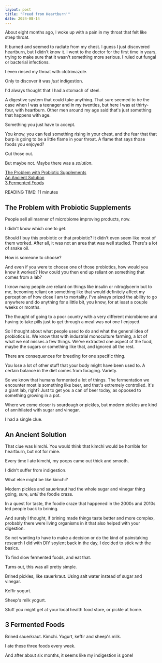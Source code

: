 ```yaml
---
layout: post
title: "Freed from Heartburn'"
date: 2024-08-14
---
```


About eight months ago, I woke up with a pain in my throat that felt like strep throat.   
  
It burned and seemed to radiate from my chest. I guess I just discovered heartburn, but I didn't know it. I went to the doctor for the first time in years, trying to make sure that it wasn't something more serious. I ruled out fungal or bacterial infections.  
  
I even rinsed my throat with clotrimazole. 
  
Only to discover it was _just_ indigestion.  
  
 I'd always thought that I had a stomach of steel.  
   
 A digestive system that could take anything. That sure seemed to be the case when I was a teenager and in my twenties, but here I was at thirty-four, with heartburn. Other men around my age said that's just something that happens with age.  
  
Something you just have to accept.  
   
You know, you can feel something rising in your chest, and the fear that that burp is going to be a little flame in your throat. A flame that says those foods you enjoyed?  

Cut those out. 

But maybe not. Maybe there was a _solution_.
  
[The Problem with Probiotic Supplements](#the-problem-with-probiotic-supplements)    
[An Ancient Solution](#an-ancient-solution)    
[3 Fermented Foods](#3-fermented-foods)    
  
READING TIME: 11 minutes

## The Problem with Probiotic Supplements   

People sell all manner of microbiome improving products, now.  
  
I didn't know which one to get.  
  
Should I buy this probiotic or that probiotic? It didn't even seem like most of them worked. After all, it was not an area that was well studied. There's a lot of snake oil.  
  
How is someone to choose?  
  
And even if you were to choose one of those probiotics, how would you know it worked? How could you then end up reliant on something that comes from a lab?  
  
I know many people are reliant on things like insulin or nitroglycerin but to me, becoming reliant on something like that would definitely affect my perception of how close I am to mortality. I've always prized the ability to go anywhere and do anything for a little bit, you know, for at least a couple weeks or months.  
  
The thought of going to a poor country with a very different microbiome and having to take pills  just to get through a meal was not one I enjoyed.  
  
So I thought about what people used to do and what the general idea of probiotics is. We know that with industrial monoculture farming, a lot of what we eat misses a few things. We've extracted one aspect of the food, maybe the sugars or something like that, and ignored all the rest.  
  
There are consequences for breeding for one specific thing.  
  
You lose a lot of other stuff that your body might have been used to. A certain balance in the diet comes from foraging. Variety.  
  
So we know that humans fermented a lot of things. The fermentation we encounter most is something like beer, and that's extremely controlled. It's a giant lab, right? Just to get you a can of beer today, as opposed to something growing in a pot.  
  
Where we come closer is sourdough or pickles, but modern pickles are kind of annihilated with sugar and vinegar.  

I had a single clue.  
  
## An Ancient Solution 
  
That clue was kimchi. You would think that kimchi would be horrible for heartburn, but not for mine.  
  
Every time I ate kimchi, my poops came out thick and smooth.  
  
I didn't suffer from indigestion.  

What else might be like kimchi?  

Modern pickles and sauerkraut had the whole sugar and vinegar thing going, sure, _until_ the foodie craze.  
  
In a quest for taste, the foodie craze that happened in the 2000s and 2010s led people back to brining.  
  
And surely I thought, if brining made things taste better and more complex, probably there were living organisms in it that also helped with your digestion.  
  
So not wanting to have to make a decision or do the kind of painstaking research I did with DIY soylent back in the day, I decided to stick with the basics.  
  
To find slow fermented foods, and eat that.  

Turns out, this was all pretty simple.
  
Brined pickles, like sauerkraut. Using salt water instead of sugar and vinegar.

Keffir yogurt.  
  
Sheep's milk yogurt. 
  
Stuff you might get at your local health food store, or pickle at home.
  
## 3 Fermented Foods

Brined sauerkraut. Kimchi. Yogurt, keffir and sheep's milk.  

I ate these three foods every week.  

And after about six months, it seems like my indigestion is gone!


